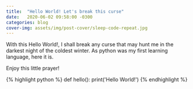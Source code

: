 ```yaml
---
title:  "Hello World! Let's break this curse"
date:   2020-06-02 09:58:00 -0300
categories: blog
cover-img: assets/img/post-cover/sleep-code-repeat.jpg
---
```


With this Hello World!, I shall break any curse that may hunt me in the darkest night of the coldest winter. As python was my first learning language, here it is.

Enjoy this little prayer!

{% highlight python %}
def hello():
    print('Hello World!')
{% endhighlight %}